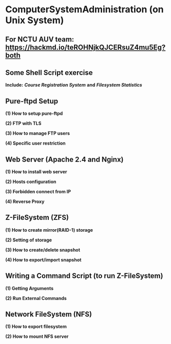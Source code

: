 # ComputerSystemAdministration (on Unix System)
## For NCTU AUV team: https://hackmd.io/teROHNjkQJCERsuZ4mu5Eg?both

## Some Shell Script exercise
**Include:** ***Course Registration System*** **and** ***Filesystem Statistics***

## Pure-ftpd Setup
**(1) How to setup pure-ftpd**

**(2) FTP with TLS**

**(3) How to manage FTP users**

**(4) Specific user restriction** 

## Web Server (Apache 2.4 and Nginx)
**(1) How to install web server**

**(2) Hosts configuration**

**(3) Forbidden connect from IP**

**(4) Reverse Proxy**

## Z-FileSystem (ZFS)
**(1) How to create mirror(RAID-1) storage**

**(2) Setting of storage**

**(3) How to create/delete snapshot**

**(4) How to export/import snapshot**

## Writing a Command Script (to run Z-FileSystem)
**(1) Getting Arguments**

**(2) Run External Commands**

## Network FileSystem (NFS)
**(1) How to export filesystem**

**(2) How to mount NFS server**
